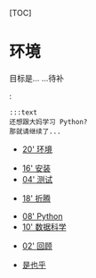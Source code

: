 [TOC]

# 环境

目标是...
...待补


:

    :::text
    还想跟大妈学习 Python?
    那就请继续了...

* [20' 环境](min-2-22.md)
 - [16' 安装](min-2-18.md)
 - [04' 测试](min-18-22.md)
* [18' 折腾](min-22-40.md)
 - [08' Python](min-22-30.md)
 - [10' 数据科学](min-30-40.md)
* [02' 回顾](min-40-42.md)
 - [是也乎](min-plus.md)